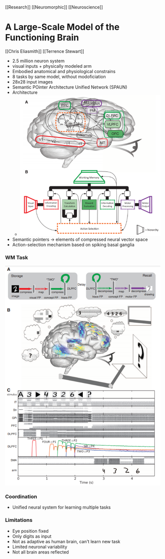 [[Research]] [[Neuromorphic]] [[Neuroscience]]

# A Large-Scale Model of the Functioning Brain
[[Chris Eliasmith]] [[Terrence Stewart]]

- 2.5 million neuron system
- visual inputs + physically modeled arm
- Embodied anatomical and physiological constrains
- 8 tasks by same model, without modoficiation
- 28x28 input images
- Semantic POinter Architecture Unified Network (SPAUN)
- Architecture 
	- ![Pasted image 20210707113806.png](Pasted%20image%2020210707113806.png)
- Semantic pointers -> elements of compressed neural vector space
- Action-selection mechanism based on spiking basal ganglia

### WM Task
![Pasted image 20210707115240.png](Pasted%20image%2020210707115240.png)

### Coordination
- Unified neural system for learning multiple tasks

### Limitations
- Eye position fixed
- Only digits as input
- Not as adaptive as human brain, can't learn new task
- Limited neuronal variability
- Not all brain areas reflected